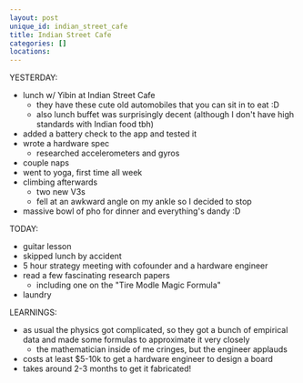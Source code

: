 ```yaml
---
layout: post
unique_id: indian_street_cafe
title: Indian Street Cafe
categories: []
locations: 
---
```


YESTERDAY:
* lunch w/ Yibin at Indian Street Cafe
  * they have these cute old automobiles that you can sit in to eat :D
  * also lunch buffet was surprisingly decent (although I don't have high standards with Indian food tbh)
* added a battery check to the app and tested it
* wrote a hardware spec
  * researched accelerometers and gyros
* couple naps
* went to yoga, first time all week
* climbing afterwards
  * two new V3s
  * fell at an awkward angle on my ankle so I decided to stop
* massive bowl of pho for dinner and everything's dandy :D

TODAY:
* guitar lesson
* skipped lunch by accident
* 5 hour strategy meeting with cofounder and a hardware engineer
* read a few fascinating research papers
  * including one on the "Tire Modle Magic Formula"
* laundry

LEARNINGS:
* as usual the physics got complicated, so they got a bunch of empirical data and made some formulas to approximate it very closely
  * the mathematician inside of me cringes, but the engineer applauds
* costs at least $5-10k to get a hardware engineer to design a board
* takes around 2-3 months to get it fabricated!  
